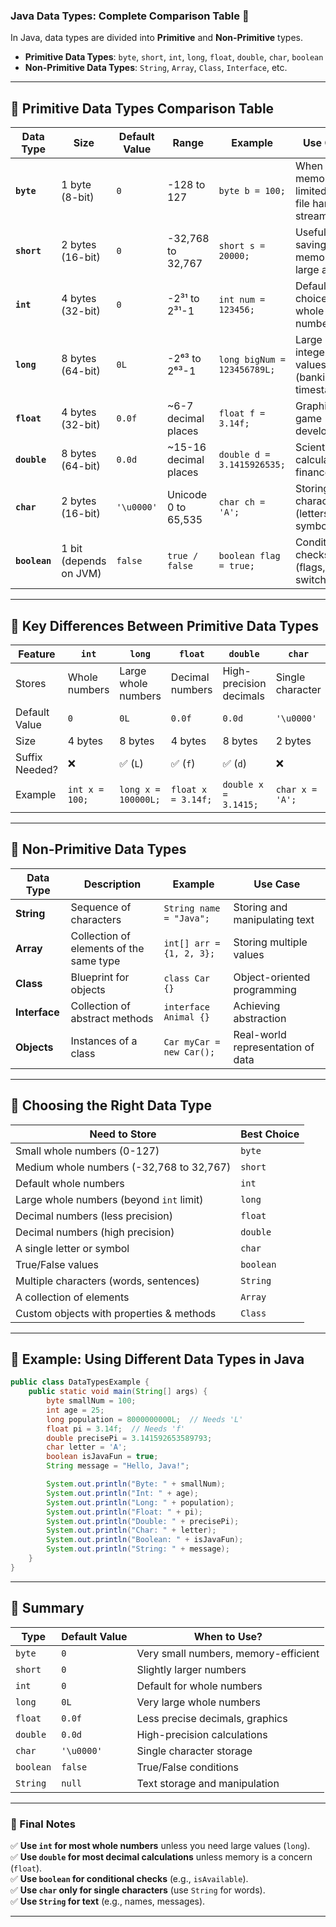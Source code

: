### **Java Data Types: Complete Comparison Table** 🚀

In Java, data types are divided into **Primitive** and **Non-Primitive** types.

-  **Primitive Data Types**: `byte`, `short`, `int`, `long`, `float`, `double`, `char`, `boolean`
-  **Non-Primitive Data Types**: `String`, `Array`, `Class`, `Interface`, etc.

---

## **📌 Primitive Data Types Comparison Table**

| Data Type     | Size                   | Default Value | Range                 | Example                     | Use Case                                                |
| ------------- | ---------------------- | ------------- | --------------------- | --------------------------- | ------------------------------------------------------- |
| **`byte`**    | 1 byte (8-bit)         | `0`           | -128 to 127           | `byte b = 100;`             | When memory is limited (e.g., file handling, streaming) |
| **`short`**   | 2 bytes (16-bit)       | `0`           | -32,768 to 32,767     | `short s = 20000;`          | Useful for saving memory in large arrays                |
| **`int`**     | 4 bytes (32-bit)       | `0`           | -2³¹ to 2³¹-1         | `int num = 123456;`         | Default choice for whole numbers                        |
| **`long`**    | 8 bytes (64-bit)       | `0L`          | -2⁶³ to 2⁶³-1         | `long bigNum = 123456789L;` | Large integer values (banking, timestamps)              |
| **`float`**   | 4 bytes (32-bit)       | `0.0f`        | ~6-7 decimal places   | `float f = 3.14f;`          | Graphics, game development                              |
| **`double`**  | 8 bytes (64-bit)       | `0.0d`        | ~15-16 decimal places | `double d = 3.1415926535;`  | Scientific calculations, finance                        |
| **`char`**    | 2 bytes (16-bit)       | `'\u0000'`    | Unicode 0 to 65,535   | `char ch = 'A';`            | Storing characters (letters, symbols)                   |
| **`boolean`** | 1 bit (depends on JVM) | `false`       | `true / false`        | `boolean flag = true;`      | Conditional checks (flags, switches)                    |

---

## **📌 Key Differences Between Primitive Data Types**

| Feature        | `int`          | `long`              | `float`            | `double`                | `char`           | `boolean`           |
| -------------- | -------------- | ------------------- | ------------------ | ----------------------- | ---------------- | ------------------- |
| Stores         | Whole numbers  | Large whole numbers | Decimal numbers    | High-precision decimals | Single character | True/False          |
| Default Value  | `0`            | `0L`                | `0.0f`             | `0.0d`                  | `'\u0000'`       | `false`             |
| Size           | 4 bytes        | 8 bytes             | 4 bytes            | 8 bytes                 | 2 bytes          | 1 bit               |
| Suffix Needed? | ❌             | ✅ (`L`)            | ✅ (`f`)           | ✅ (`d`)                | ❌               | ❌                  |
| Example        | `int x = 100;` | `long x = 100000L;` | `float x = 3.14f;` | `double x = 3.1415;`    | `char x = 'A';`  | `boolean x = true;` |

---

## **📌 Non-Primitive Data Types**

| Data Type     | Description                             | Example                  | Use Case                          |
| ------------- | --------------------------------------- | ------------------------ | --------------------------------- |
| **String**    | Sequence of characters                  | `String name = "Java";`  | Storing and manipulating text     |
| **Array**     | Collection of elements of the same type | `int[] arr = {1, 2, 3};` | Storing multiple values           |
| **Class**     | Blueprint for objects                   | `class Car {}`           | Object-oriented programming       |
| **Interface** | Collection of abstract methods          | `interface Animal {}`    | Achieving abstraction             |
| **Objects**   | Instances of a class                    | `Car myCar = new Car();` | Real-world representation of data |

---

## **📌 Choosing the Right Data Type**

| Need to Store                            | Best Choice |
| ---------------------------------------- | ----------- |
| Small whole numbers (0-127)              | `byte`      |
| Medium whole numbers (-32,768 to 32,767) | `short`     |
| Default whole numbers                    | `int`       |
| Large whole numbers (beyond `int` limit) | `long`      |
| Decimal numbers (less precision)         | `float`     |
| Decimal numbers (high precision)         | `double`    |
| A single letter or symbol                | `char`      |
| True/False values                        | `boolean`   |
| Multiple characters (words, sentences)   | `String`    |
| A collection of elements                 | `Array`     |
| Custom objects with properties & methods | `Class`     |

---

## **📌 Example: Using Different Data Types in Java**

```java
public class DataTypesExample {
    public static void main(String[] args) {
        byte smallNum = 100;
        int age = 25;
        long population = 8000000000L;  // Needs 'L'
        float pi = 3.14f;  // Needs 'f'
        double precisePi = 3.141592653589793;
        char letter = 'A';
        boolean isJavaFun = true;
        String message = "Hello, Java!";

        System.out.println("Byte: " + smallNum);
        System.out.println("Int: " + age);
        System.out.println("Long: " + population);
        System.out.println("Float: " + pi);
        System.out.println("Double: " + precisePi);
        System.out.println("Char: " + letter);
        System.out.println("Boolean: " + isJavaFun);
        System.out.println("String: " + message);
    }
}
```

---

## **📌 Summary**

| Type      | Default Value | When to Use?                         |
| --------- | ------------- | ------------------------------------ |
| `byte`    | `0`           | Very small numbers, memory-efficient |
| `short`   | `0`           | Slightly larger numbers              |
| `int`     | `0`           | Default for whole numbers            |
| `long`    | `0L`          | Very large whole numbers             |
| `float`   | `0.0f`        | Less precise decimals, graphics      |
| `double`  | `0.0d`        | High-precision calculations          |
| `char`    | `'\u0000'`    | Single character storage             |
| `boolean` | `false`       | True/False conditions                |
| `String`  | `null`        | Text storage and manipulation        |

---

### **📢 Final Notes**

✅ **Use `int` for most whole numbers** unless you need large values (`long`).  
✅ **Use `double` for most decimal calculations** unless memory is a concern (`float`).  
✅ **Use `boolean` for conditional checks** (e.g., `isAvailable`).  
✅ **Use `char` only for single characters** (use `String` for words).  
✅ **Use `String` for text** (e.g., names, messages).

---
